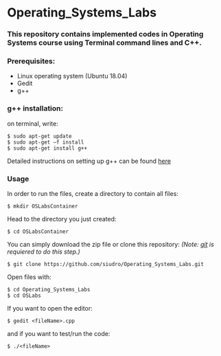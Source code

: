 # Operating_Systems_Labs
### This repository contains implemented codes in Operating Systems course using Terminal command lines and C++.
### Prerequisites:
- Linux operating system (Ubuntu 18.04)
- Gedit
- g++

### g++ installation:
on terminal, write:
```
$ sudo apt-get update
$ sudo apt-get –f install
$ sudo apt-get install g++
```
Detailed instructions on setting up g++ can be found [here](https://github.com/siudro/Operating_Systems_Labs/blob/main/OSLabs/LabSlides/Lab02_Compiling_C_C%2B%2B_Programs.pdf)

### Usage
In order to run the files, create a directory to contain all files:
```
$ mkdir OSLabsContainer
```
Head to the directory you just created:
```
$ cd OSLabsContainer
```
You can simply download the zip file or clone this repository:
*(Note: [git](https://git-scm.com/downloads) is requiered to do this step.)*
```
$ git clone https://github.com/siudro/Operating_Systems_Labs.git
```
Open files with:
```
$ cd Operating_Systems_Labs
$ cd OSLabs
```
If you want to open the editor:
```
$ gedit <fileName>.cpp
```
and if you want to test/run the code:
```
$ ./<fileName>
```
